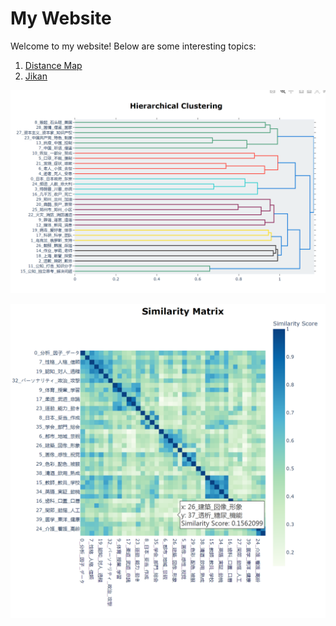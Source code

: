# My Website

Welcome to my website! Below are some interesting topics:

1. [Distance Map](distancemap.html)
2. [Jikan](jikan.html)

![Image](cluster.png)

![Image2](heatmap.png)
